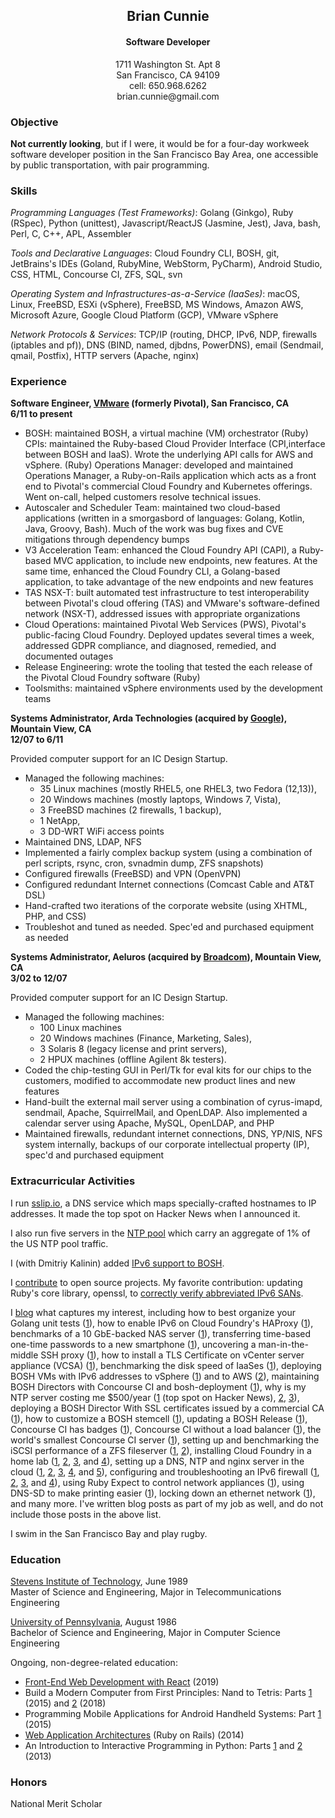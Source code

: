 <!-- https://markdowntohtml.com/ to convert -->
<!-- tidy -im -w 120 index.html # to tidy -->
<title>Brian Cunnie</title>

<h2 align="center">Brian Cunnie</h2>

<h4 align="center">Software Developer</h4>

<p align="center">
1711 Washington St. Apt 8<br />
San Francisco, CA  94109<br />
cell: 650.968.6262<br />
brian.cunnie@gmail.com
</p>

### Objective

**Not currently looking**, but if I were, it would be for a four-day workweek
software developer position in the San Francisco Bay Area, one accessible by
public transportation, with pair programming.

### Skills

_Programming Languages (Test Frameworks)_: Golang (Ginkgo), Ruby (RSpec), Python
(unittest), Javascript/ReactJS (Jasmine, Jest), Java, bash, Perl, C, C++, APL,
Assembler

_Tools and Declarative Languages_: Cloud Foundry CLI, BOSH, git, JetBrains's
IDEs (Goland, RubyMine, WebStorm, PyCharm), Android Studio, CSS, HTML, Concourse
CI, ZFS, SQL, svn

_Operating System and Infrastructures-as-a-Service (IaaSes)_: macOS, Linux,
FreeBSD, ESXi (vSphere), FreeBSD, MS Windows, Amazon AWS, Microsoft Azure,
Google Cloud Platform (GCP), VMware vSphere

_Network Protocols & Services_: TCP/IP (routing, DHCP, IPv6, NDP, firewalls
(iptables and pf)), DNS (BIND, named, djbdns, PowerDNS), email (Sendmail, qmail,
Postfix), HTTP servers (Apache, nginx)

### Experience

**Software Engineer, [VMware](https://vmware.com/) (formerly Pivotal), San Francisco, CA<br />
6/11 to present**

- BOSH: maintained BOSH, a virtual machine (VM) orchestrator (Ruby) CPIs:
  maintained the Ruby-based Cloud Provider Interface (CPI,interface between
  BOSH and IaaS). Wrote the underlying API calls for AWS and vSphere. (Ruby)
  Operations Manager: developed and maintained Operations Manager, a
  Ruby-on-Rails application which acts as a front end to Pivotal's commercial
  Cloud Foundry and Kubernetes offerings. Went on-call, helped customers
  resolve technical issues.
- Autoscaler and Scheduler Team: maintained two cloud-based applications
  (written in a smorgasbord of languages: Golang, Kotlin, Java, Groovy, Bash).
  Much of the work was bug fixes and CVE mitigations through dependency bumps
- V3 Acceleration Team: enhanced the Cloud Foundry API (CAPI), a Ruby-based MVC
  application, to include new endpoints, new features. At the same time,
  enhanced the Cloud Foundry CLI, a Golang-based application, to take advantage
  of the new endpoints and new features
- TAS NSX-T: built automated test infrastructure to test interoperability
  between Pivotal's cloud offering (TAS) and VMware's software-defined network
  (NSX-T), addressed issues with appropriate organizations
- Cloud Operations: maintained Pivotal Web Services (PWS), Pivotal's
  public-facing Cloud Foundry. Deployed updates several times a week, addressed
  GDPR compliance, and diagnosed, remedied, and documented outages
- Release Engineering: wrote the tooling that tested the each release of the
  Pivotal Cloud Foundry software (Ruby)
- Toolsmiths: maintained vSphere environments used by the development teams

**Systems Administrator, Arda Technologies (acquired by
[Google](https://www.google.com/)), Mountain View, CA<br />
12/07 to 6/11**

Provided computer support for an IC Design Startup.

* Managed the following machines:
    * 35 Linux machines (mostly RHEL5, one RHEL3, two Fedora (12,13)),
    * 20 Windows machines (mostly laptops, Windows 7, Vista),
    * 3 FreeBSD machines (2 firewalls, 1 backup),
    * 1 NetApp,
    * 3 DD-WRT WiFi access points
* Maintained DNS, LDAP, NFS
* Implemented a fairly complex backup system (using a combination of perl scripts, rsync, cron, svnadmin dump, ZFS snapshots)
* Configured firewalls (FreeBSD) and VPN (OpenVPN)
* Configured redundant Internet connections (Comcast Cable and AT&T DSL)
* Hand-crafted two iterations of the corporate website (using XHTML, PHP, and CSS)
* Troubleshot and tuned as needed. Spec'ed and purchased equipment as needed

**Systems Administrator, Aeluros (acquired by
[Broadcom](https://www.broadcom.com/)), Mountain View, CA<br />
3/02 to 12/07**

Provided computer support for an IC Design Startup.

* Managed the following machines:
    * 100 Linux machines
    * 20 Windows machines (Finance, Marketing, Sales),
    * 3 Solaris 8 (legacy license and print servers),
    * 2 HPUX machines (offline Agilent 8k testers).
* Coded the chip-testing GUI in Perl/Tk for eval kits for our chips to the customers, modified to accommodate new product lines and new features
* Hand-built the external mail server using a combination of cyrus-imapd, sendmail, Apache, SquirrelMail, and OpenLDAP. Also implemented a calendar server using Apache, MySQL, OpenLDAP, and PHP
* Maintained firewalls, redundant internet connections, DNS, YP/NIS, NFS system internally, backups of our corporate intellectual property (IP), spec'd and purchased equipment

### Extracurricular Activities

I run [sslip.io](https://sslip.io/), a DNS service which maps specially-crafted
hostnames to IP addresses. It made the top spot on Hacker News when I announced
it.

I also run five servers in the [NTP pool](https://www.ntppool.org/user/cunnie)
which carry an aggregate of 1% of the US NTP pool traffic.

I (with Dmitriy Kalinin) added [IPv6 support to
BOSH](https://bosh.io/docs/guide-ipv6-on-vsphere/).

I [contribute](https://github.com/cunnie?tab=contributions) to open source
projects. My favorite contribution: updating Ruby's core library, openssl, to
[correctly verify abbreviated IPv6
SANs](https://github.com/ruby/openssl/commit/9322a104d16b02c7a79f9ab589859c9d63fabf52).

I [blog](https://blog.nono.io) what captures my
interest, including how to best organize your Golang unit tests
([1](https://tanzu.vmware.com/content/pivotal-engineering-journal/flow-your-tests-like-your-code-2)), how to
enable IPv6 on Cloud Foundry's HAProxy
([1](https://tanzu.vmware.com/content/pivotal-engineering-journal/how-to-enable-ipv6-on-your-cloud-foundrys-haproxy-2)), benchmarks of a 10
GbE-backed NAS server
([1](https://tanzu.vmware.com/content/pivotal-engineering-journal/a-high-performing-mid-range-nas-server-part-3-10-gbe-2)), transferring
time-based one-time passwords to a new smartphone
([1](https://tanzu.vmware.com/content/pivotal-engineering-journal/transferring-time-based-one-time-passwords-to-a-new-smartphone-2)), uncovering a man-in-the-middle
SSH proxy ([1](https://tanzu.vmware.com/content/pivotal-engineering-journal/troubleshooting-obscure-openssh-failures-2)), how
to install a TLS Certificate on vCenter server appliance (VCSA)
([1](https://tanzu.vmware.com/content/pivotal-engineering-journal/how-to-install-a-tls-certificate-on-vcenter-server-appliance-vcsa-6-7-updated-for-vcenter-7)), benchmarking the
disk speed of IaaSes
([1](https://tanzu.vmware.com/content/pivotal-engineering-journal/benchmarking-the-disk-speed-of-iaases-2)), deploying BOSH
VMs with IPv6 addresses to vSphere
([1](https://tanzu.vmware.com/content/pivotal-engineering-journal/deploying-bosh-vms-with-ipv6-addresses-on-vsphere-2)) and to AWS
([2](https://tanzu.vmware.com/content/pivotal-engineering-journal/bosh-deployed-to-an-ipv6-environment-on-vsphere)), maintaining BOSH
Directors with Concourse CI and bosh-deployment
([1](https://tanzu.vmware.com/content/pivotal-engineering-journal/maintaining-bosh-directors-with-concourse-ci-and-bosh-deployment-2)), why is
my NTP server costing me $500/year
([1](https://tanzu.vmware.com/content/blog/why-is-my-ntp-server-costing-500-year-part-1)
(top spot on Hacker News),
[2](https://tanzu.vmware.com/content/blog/why-is-my-ntp-server-costing-me-500-year-part-2-characterizing-the-ntp-clients),
[3](https://tanzu.vmware.com/content/pivotal-engineering-journal/why-is-my-ntp-server-costing-500-year-part-3-2)), deploying a BOSH
Director With SSL certificates issued by a commercial CA
([1](https://tanzu.vmware.com/content/pivotal-engineering-journal/deploying-a-bosh-director-with-ssl-certificates-issued-by-commercial-ca)), how to customize a BOSH
stemcell ([1](https://tanzu.vmware.com/content/pivotal-engineering-journal/how-to-customize-a-bosh-stemcell-2)),
updating a BOSH Release
([1](https://tanzu.vmware.com/content/pivotal-engineering-journal/updating-a-bosh-release-2)), Concourse
CI has badges ([1](https://tanzu.vmware.com/content/pivotal-engineering-journal/concourse-has-badges-3)),
Concourse CI without a load balancer
([1](https://tanzu.vmware.com/content/pivotal-engineering-journal/concourse-without-a-load-balancer-3)), the world's
smallest Concourse CI server
([1](https://tanzu.vmware.com/content/pivotal-engineering-journal/the-worlds-smallest-concourse-ci-server-2)),
setting up and benchmarking the iSCSI performance of a ZFS fileserver
([1](https://tanzu.vmware.com/content/blog/a-high-performing-mid-range-nas-server),
[2](https://tanzu.vmware.com/content/blog/a-high-performing-mid-range-nas-server-part-2-performance-tuning-for-iscsi)),
installing Cloud Foundry in a home lab
([1](https://tanzu.vmware.com/content/blog/worlds-smallest-iaas-part-1),
[2](https://tanzu.vmware.com/content/blog/worlds-smallest-iaas-part-2),
[3](https://tanzu.vmware.com/content/blog/worlds-smallest-iaas-part-3-the-paas), and
[4](https://tanzu.vmware.com/content/blog/worlds-smallest-iaas-part-4-hello-world)),
setting up a DNS, NTP and nginx server in the cloud
([1](https://tanzu.vmware.com/content/blog/setting-up-a-freebsd-server-on-hetzner-part-1-base-install-and-ssh),
[2](https://tanzu.vmware.com/content/blog/setting-up-a-freebsd-server-on-hetzner-part-2-dns-nameserver),
[3](https://tanzu.vmware.com/content/blog/your-server-has-participated-in-a-very-large-scale-attack),
[4](https://tanzu.vmware.com/content/blog/setting-up-a-freebsd-server-on-hetzner-part-4-nginx),
and
[5](https://tanzu.vmware.com/content/blog/setting-up-a-freebsd-server-on-hetzner-part-5-php-ssi-ssl-redirects)),
configuring and troubleshooting an IPv6 firewall
([1](https://tanzu.vmware.com/content/blog/configuring-freebsd-9-1-as-a-native-ipv6-dhcp-client),
[2](https://tanzu.vmware.com/content/blog/a-barebones-pf-ipv6-firewall-ruleset),
[3](https://tanzu.vmware.com/content/blog/how-i-grabbed-18-quintillion-ip-addresses-from-comcast-and-they-didnt-even-care),
and
[4](https://tanzu.vmware.com/content/blog/troubleshooting-ipv6-firewall-rulesets-using-tcpdump-and-pflog)),
using Ruby Expect to control network appliances
([1](https://tanzu.vmware.com/content/blog/using-ruby-expect-library-to-reboot-ruckus-wireless-access-points-via-ssh)),
using DNS-SD to make printing easier
([1](https://tanzu.vmware.com/content/blog/making-printers-and-common-resources-available-to-separate-network-segments-via-bonjour-and-dns-sd)),
locking down an ethernet network
([1](https://tanzu.vmware.com/content/blog/shunting-ethernet-guests-to-a-safe-network)),
and many more. I've written blog posts as part of my job as well, and do not
include those posts in the above list.

I swim in the San Francisco Bay and play rugby.

### Education

[Stevens Institute of Technology](https://www.stevens.edu/sit/), June 1989<br />
Master of Science and Engineering, Major in Telecommunications Engineering

[University of Pennsylvania](https://www.upenn.edu/), August 1986<br />
Bachelor of Science and Engineering, Major in Computer Science Engineering

Ongoing, non-degree-related education:

- [Front-End Web Development with React](https://www.coursera.org/account/accomplishments/certificate/VS6C5XTSSF6K) (2019)
- Build a Modern Computer from First Principles: Nand to Tetris: Parts
  [1](https://www.coursera.org/account/accomplishments/certificate/3GXLPXU6MFRM) (2015) and
  [2](https://www.coursera.org/account/accomplishments/certificate/8PFEYLD45R) (2018)
- Programming Mobile Applications for Android Handheld Systems: Part
  [1](https://www.coursera.org/account/accomplishments/certificate/YCZ54M3QJU) (2015)
- [Web Application
  Architectures](https://www.coursera.org/account/accomplishments/certificate/BT4R5EZX9Z)
  (Ruby on Rails) (2014)
- An Introduction to Interactive Programming in Python: Parts
  [1](https://www.coursera.org/account/accomplishments/certificate/NC9TKC5YDE) and
  [2](https://www.coursera.org/account/accomplishments/certificate/6FCYBUF2MX) (2013)

### Honors

National Merit Scholar
